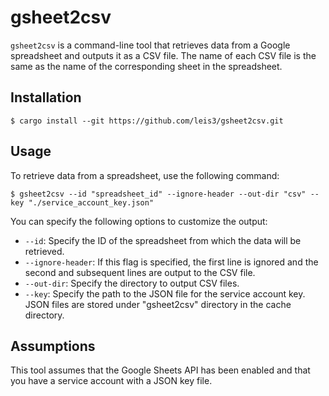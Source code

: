 # gsheet2csv

`gsheet2csv` is a command-line tool that retrieves data from a Google spreadsheet and outputs it as a CSV file. The name of each CSV file is the same as the name of the corresponding sheet in the spreadsheet.

## Installation

```console
$ cargo install --git https://github.com/leis3/gsheet2csv.git
```

## Usage

To retrieve data from a spreadsheet, use the following command:

```console
$ gsheet2csv --id "spreadsheet_id" --ignore-header --out-dir "csv" --key "./service_account_key.json"
```

You can specify the following options to customize the output:

- `--id`: Specify the ID of the spreadsheet from which the data will be retrieved.
- `--ignore-header`: If this flag is specified, the first line is ignored and the second and subsequent lines are output to the CSV file.
- `--out-dir`: Specify the directory to output CSV files.
- `--key`: Specify the path to the JSON file for the service account key. JSON files are stored under "gsheet2csv" directory in the cache directory.

## Assumptions

This tool assumes that the Google Sheets API has been enabled and that you have a service account with a JSON key file.
